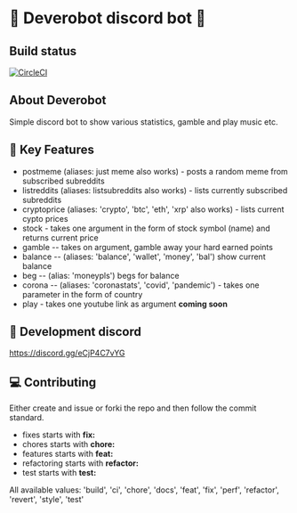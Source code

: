 # 🤖 Deverobot discord bot 🤖

## Build status
[![CircleCI](https://circleci.com/gh/kimmymonassar/DeveroBot.svg?style=shield)](https://github.com/kimmymonassar/DeveroBot)

## About Deverobot
Simple discord bot to show various statistics, gamble and play music etc.

## 🔑 Key Features
  - postmeme (aliases: just meme also works) - posts a random meme from subscribed subreddits
  - listreddits (aliases: listsubreddits also works) - lists currently subscribed subreddits
  - cryptoprice (aliases: 'crypto', 'btc', 'eth', 'xrp' also works) - lists current cypto prices
  - stock - takes one argument in the form of stock symbol (name) and returns current price
  - gamble -- takes on argument, gamble away your hard earned points
  - balance -- (aliases: 'balance', 'wallet', 'money', 'bal') show current balance
  - beg -- (alias: 'moneypls') begs for balance
  - corona -- (aliases: 'coronastats', 'covid', 'pandemic') - takes one parameter in the form of country
  - play - takes one youtube link as argument **coming soon**
  
## 🔗 Development discord
https://discord.gg/eCjP4C7vYG

## 💻 Contributing
Either create and issue or forki the repo and then follow the commit standard. 
 - fixes starts with **fix:**
 - chores starts with **chore:**
 - features starts with **feat:**
 - refactoring starts with **refactor:**
 - test starts with **test:**

All available values:
'build',
'ci',
'chore',
'docs',
'feat',
'fix',
'perf',
'refactor',
'revert',
'style',
'test'
